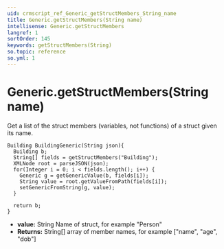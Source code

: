 ```yaml
---
uid: crmscript_ref_Generic_getStructMembers_String_name
title: Generic.getStructMembers(String name)
intellisense: Generic.getStructMembers
langref: 1
sortOrder: 145
keywords: getStructMembers(String)
so.topic: reference
so.yml: 1
---
```


# Generic.getStructMembers(String name)

Get a list of the struct members (variables, not functions) of a struct given its name.

```crmscript
Building BuildingGeneric(String json){
  Building b;
  String[] fields = getStructMembers("Building");
  XMLNode root = parseJSON(json);
  for(Integer i = 0; i < fields.length(); i++) {
    Generic g = getGenericValue(b, fields[i]);
    String value = root.getValueFromPath(fields[i]);
    setGenericFromString(g, value);
  }
 
  return b;
}
```

* **value:** String Name of struct, for example "Person"
* **Returns:** String[] array of member names, for example ["name", "age", "dob"]
